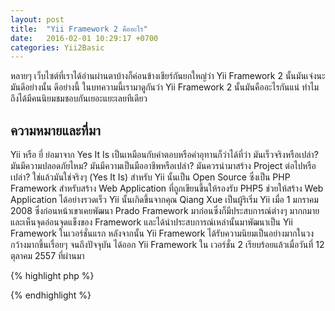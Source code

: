 ```yaml
---
layout: post
title:  "Yii Framework 2 คืออะไร"
date:   2016-02-01 10:29:17 +0700
categories: Yii2Basic
---
```

หลายๆ เว็บไซต์ที่เราได้อ่านผ่านตาบ้างก็ค่อนข้างเชียร์กันยกใหญ่ว่า Yii Framework 2 นั้นมันเจ๋งนะ มันดีอย่างนั้น ดีอย่างนี้ ในบทความนี้เรามาดูกันว่า Yii Framework 2 นั้นมันคืออะไรกันแน่ ทำไมถึงได้มีคนนิยมชมชอบกันเยอะแยะเลยทีเดียว

ความหมายและที่มา
---
Yii หรือ ยี่ ย่อมาจาก Yes It Is เป็นเหมือนกับคำตอบหรือคำอุทานก็ว่าได้ที่ว่า มันเร็วจริงหรือเปล่า? มันมีความปลอดภัยไหม? มันมีความเป็นมืออาชีพหรือเปล่า? มันควรนำมาสร้าง Project ต่อไปหรือเปล่า? ใช่แล้วมันใช่จริงๆ (Yes It Is)
สำหรับ Yii นั้นเป็น Open Source ซึ่งเป็น PHP Framework สำหรับสร้าง Web Application ที่ถูกเขียนขึ้นให้รองรับ PHP5 ช่วยให้สร้าง Web Application ได้อย่างรวดเร็ว
Yii นั้นเกิดขึ้นจากคุณ Qiang Xue เป็นผู้ริเริ่ม Yii เมื่อ 1 มกราคม 2008 ซึ่งก่อนหน้าเขาเคยพัฒนา Prado Framework มาก่อนซึ่งก็มีประสบการณ์ต่างๆ มากกมาย และเห็นจุดอ่อนจุดแข็งของ Framework และได้นำประสบการณ์เหล่านั้นมาพัฒนาเป็น Yii Framework ในเวอร์ชั่นแรก
หลังจากนั้น Yii Framework ได้รับความนิยมเป็นอย่างมากในวงกว้างมากขึ้นเรื่อยๆ จนถึงปัจจุบัน ได้ออก Yii Framework ใน เวอร์ชั่น 2 เรียบร้อยแล้วเมื่อวันที่ 12 ตุลาคม 2557 ที่ผ่านมา

{% highlight php %}
<?php
    echo "Hello World";
?>
{% endhighlight %}

